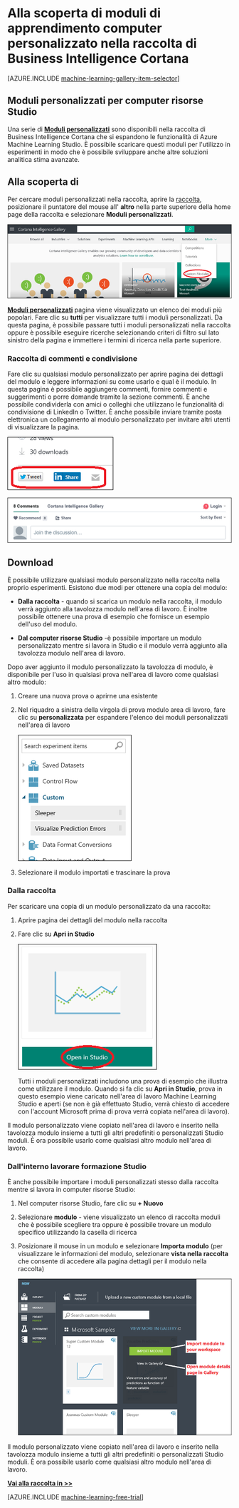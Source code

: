<properties
    pageTitle="Moduli personalizzati Cortana Intelligence raccolta | Microsoft Azure"
    description="Alla scoperta di moduli di apprendimento computer personalizzato nella raccolta di Business Intelligence Cortana."
    services="machine-learning"
    documentationCenter=""
    authors="garyericson"
    manager="jhubbard"
    editor="cgronlun"/>

<tags
    ms.service="machine-learning"
    ms.workload="data-services"
    ms.tgt_pltfrm="na"
    ms.devlang="na"
    ms.topic="article"
    ms.date="10/17/2016"
    ms.author="roopalik;garye"/>


# <a name="discover-custom-machine-learning-modules-in-the-cortana-intelligence-gallery"></a>Alla scoperta di moduli di apprendimento computer personalizzato nella raccolta di Business Intelligence Cortana

[AZURE.INCLUDE [machine-learning-gallery-item-selector](../../includes/machine-learning-gallery-item-selector.md)]

## <a name="custom-modules-for-machine-learning-studio"></a>Moduli personalizzati per computer risorse Studio

Una serie di **[Moduli personalizzati](https://gallery.cortanaintelligence.com/customModules)** sono disponibili nella raccolta di Business Intelligence Cortana che si espandono le funzionalità di Azure Machine Learning Studio. È possibile scaricare questi moduli per l'utilizzo in esperimenti in modo che è possibile sviluppare anche altre soluzioni analitica stima avanzate.

## <a name="discover"></a>Alla scoperta di

Per cercare moduli personalizzati nella raccolta, aprire la [raccolta](http://gallery.cortanaintelligence.com), posizionare il puntatore del mouse all' **altro** nella parte superiore della home page della raccolta e selezionare **Moduli personalizzati**.

![Selezionare i moduli personalizzati dalla home page della raccolta](media/machine-learning-gallery-custom-modules/select-custom-modules-in-gallery.png)

 **[Moduli personalizzati](https://gallery.cortanaintelligence.com/customModules)** 
 pagina viene visualizzato un elenco dei moduli più popolari.
Fare clic su **tutti** per visualizzare tutti i moduli personalizzati.
Da questa pagina, è possibile passare tutti i moduli personalizzati nella raccolta oppure è possibile eseguire ricerche selezionando criteri di filtro sul lato sinistro della pagina e immettere i termini di ricerca nella parte superiore.

### <a name="comment-and-share"></a>Raccolta di commenti e condivisione

 Fare clic su qualsiasi modulo personalizzato per aprire pagina dei dettagli del modulo e leggere informazioni su come usarlo e qual è il modulo. In questa pagina è possibile aggiungere commenti, fornire commenti e suggerimenti o porre domande tramite la sezione commenti. È anche possibile condividerla con amici o colleghi che utilizzano le funzionalità di condivisione di LinkedIn o Twitter. È anche possibile inviare tramite posta elettronica un collegamento al modulo personalizzato per invitare altri utenti di visualizzare la pagina.

![Condividere questa voce con amici](media\machine-learning-gallery-how-to-use-contribute-publish\share-links.png)

![Aggiungere i propri commenti](media\machine-learning-gallery-how-to-use-contribute-publish\comments.png)

## <a name="download"></a>Download

È possibile utilizzare qualsiasi modulo personalizzato nella raccolta nella proprio esperimenti.
Esistono due modi per ottenere una copia del modulo:

- **Dalla raccolta** - quando si scarica un modulo nella raccolta, il modulo verrà aggiunto alla tavolozza modulo nell'area di lavoro. È inoltre possibile ottenere una prova di esempio che fornisce un esempio dell'uso del modulo.

- **Dal computer risorse Studio** -è possibile importare un modulo personalizzato mentre si lavora in Studio e il modulo verrà aggiunto alla tavolozza modulo nell'area di lavoro.

Dopo aver aggiunto il modulo personalizzato la tavolozza di modulo, è disponibile per l'uso in qualsiasi prova nell'area di lavoro come qualsiasi altro modulo:

1. Creare una nuova prova o aprirne una esistente
2. Nel riquadro a sinistra della virgola di prova modulo area di lavoro, fare clic su **personalizzata** per espandere l'elenco dei moduli personalizzati nell'area di lavoro

    ![Elenco dei moduli personalizzati nel riquadro di Studio](media\machine-learning-gallery-custom-modules\custom-module-in-studio-palette.png)
3. Selezionare il modulo importati e trascinare la prova


### <a name="from-the-gallery"></a>Dalla raccolta

Per scaricare una copia di un modulo personalizzato da una raccolta:

1. Aprire pagina dei dettagli del modulo nella raccolta

2. Fare clic su **Apri in Studio**

    ![Modulo personalizzato aperto dalla raccolta](media\machine-learning-gallery-custom-modules\open-custom-module-from-gallery.png)

    Tutti i moduli personalizzati includono una prova di esempio che illustra come utilizzare il modulo. Quando si fa clic su **Apri in Studio**, prova in questo esempio viene caricato nell'area di lavoro Machine Learning Studio e aperti (se non è già effettuato Studio, verrà chiesto di accedere con l'account Microsoft prima di prova verrà copiata nell'area di lavoro).

Il modulo personalizzato viene copiato nell'area di lavoro e inserito nella tavolozza modulo insieme a tutti gli altri predefiniti o personalizzati Studio moduli. È ora possibile usarlo come qualsiasi altro modulo nell'area di lavoro.

### <a name="from-within-machine-learning-studio"></a>Dall'interno lavorare formazione Studio

È anche possibile importare i moduli personalizzati stesso dalla raccolta mentre si lavora in computer risorse Studio:

1. Nel computer risorse Studio, fare clic su **+ Nuovo**

2. Selezionare **modulo** - viene visualizzato un elenco di raccolta moduli che è possibile scegliere tra oppure è possibile trovare un modulo specifico utilizzando la casella di ricerca

3. Posizionare il mouse in un modulo e selezionare **Importa modulo** (per visualizzare le informazioni del modulo, selezionare **vista nella raccolta** che consente di accedere alla pagina dettagli per il modulo nella raccolta)

    ![Importare Machine Learning Studio modulo personalizzato](media\machine-learning-gallery-custom-modules\add-custom-module-in-studio.png)

Il modulo personalizzato viene copiato nell'area di lavoro e inserito nella tavolozza modulo insieme a tutti gli altri predefiniti o personalizzati Studio moduli. È ora possibile usarlo come qualsiasi altro modulo nell'area di lavoro.




**[Vai alla raccolta in >>](http://gallery.cortanaintelligence.com)**

[AZURE.INCLUDE [machine-learning-free-trial](../../includes/machine-learning-free-trial.md)]
